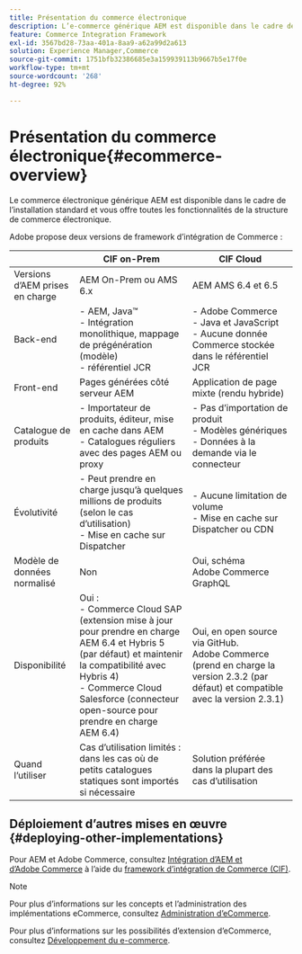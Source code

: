 ```yaml
---
title: Présentation du commerce électronique
description: L’e-commerce générique AEM est disponible dans le cadre de l’installation standard et vous offre toutes les fonctionnalités de la structure d’e-commerce.
feature: Commerce Integration Framework
exl-id: 3567bd28-73aa-401a-8aa9-a62a99d2a613
solution: Experience Manager,Commerce
source-git-commit: 1751bfb32386685e3a159939113b9667b5e17f0e
workflow-type: tm+mt
source-wordcount: '268'
ht-degree: 92%

---
```


# Présentation du commerce électronique{#ecommerce-overview}

Le commerce électronique générique AEM est disponible dans le cadre de l’installation standard et vous offre toutes les fonctionnalités de la structure de commerce électronique.

Adobe propose deux versions de framework d’intégration de Commerce :

|                         | CIF on-Prem | CIF Cloud |
|-------------------------|--------------------------------------------------------------------------------------------------------------------------------------------------------------------------------------------------------|------------------------------------------------------------------------------------------------------------------------|
| Versions d’AEM prises en charge | AEM On-Prem ou AMS 6.x | AEM AMS 6.4 et 6.5 |
| Back-end | - AEM, Java™ <br> - Intégration monolithique, mappage de prégénération (modèle)<br> - référentiel JCR | - Adobe Commerce <br>- Java et JavaScript <br>- Aucune donnée Commerce stockée dans le référentiel JCR |
| Front-end | Pages générées côté serveur AEM | Application de page mixte (rendu hybride) |
| Catalogue de produits | - Importateur de produits, éditeur, mise en cache dans AEM <br>- Catalogues réguliers avec des pages AEM ou proxy | - Pas d’importation de produit <br>- Modèles génériques <br>- Données à la demande via le connecteur |
| Évolutivité | - Peut prendre en charge jusqu’à quelques millions de produits (selon le cas d’utilisation) <br> - Mise en cache sur Dispatcher | - Aucune limitation de volume <br>- Mise en cache sur Dispatcher ou CDN |
| Modèle de données normalisé | Non | Oui, schéma Adobe Commerce GraphQL |
| Disponibilité | Oui :<br> - Commerce Cloud SAP (extension mise à jour pour prendre en charge AEM 6.4 et Hybris 5 (par défaut) et maintenir la compatibilité avec Hybris 4) <br>- Commerce Cloud Salesforce (connecteur open-source pour prendre en charge AEM 6.4) | Oui, en open source via GitHub. <br> Adobe Commerce (prend en charge la version 2.3.2 (par défaut) et compatible avec la version 2.3.1) |
| Quand l’utiliser | Cas d’utilisation limités : dans les cas où de petits catalogues statiques sont importés si nécessaire | Solution préférée dans la plupart des cas d’utilisation |


## Déploiement d’autres mises en œuvre {#deploying-other-implementations}

Pour AEM et Adobe Commerce, consultez [Intégration d’AEM et d’Adobe Commerce](/help/commerce/cif/integrating/magento.md) à l’aide du [framework d’intégration de Commerce (CIF)](/help/commerce/cif/introduction.md).

>[!NOTE]
>
>Pour plus d’informations sur les concepts et l’administration des implémentations eCommerce, consultez [Administration d’eCommerce](/help/commerce/cif-classic/administering/ecommerce.md).
>
>Pour plus d’informations sur les possibilités d’extension d’eCommerce, consultez [Développement du e-commerce](/help/commerce/cif-classic/developing/ecommerce.md).
